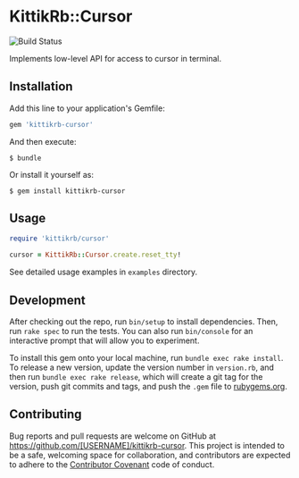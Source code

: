 # KittikRb::Cursor

![Build Status](https://img.shields.io/travis/kittikrb/cursor.svg)

Implements low-level API for access to cursor in terminal.

## Installation

Add this line to your application's Gemfile:

```ruby
gem 'kittikrb-cursor'
```

And then execute:

    $ bundle

Or install it yourself as:

    $ gem install kittikrb-cursor

## Usage

```ruby
require 'kittikrb/cursor'

cursor = KittikRb::Cursor.create.reset_tty!
```

See detailed usage examples in `examples` directory.

## Development

After checking out the repo, run `bin/setup` to install dependencies. Then, run `rake spec` to run the tests. You can also run `bin/console` for an interactive prompt that will allow you to experiment.

To install this gem onto your local machine, run `bundle exec rake install`. To release a new version, update the version number in `version.rb`, and then run `bundle exec rake release`, which will create a git tag for the version, push git commits and tags, and push the `.gem` file to [rubygems.org](https://rubygems.org).

## Contributing

Bug reports and pull requests are welcome on GitHub at https://github.com/[USERNAME]/kittikrb-cursor. This project is intended to be a safe, welcoming space for collaboration, and contributors are expected to adhere to the [Contributor Covenant](contributor-covenant.org) code of conduct.
